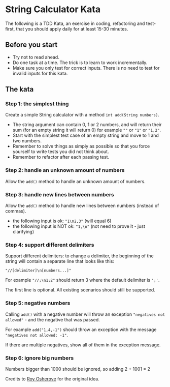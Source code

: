 # String Calculator Kata
The following is a TDD Kata, an exercise in coding, refactoring and test-first, that you should apply daily for at least 15-30 minutes.

## Before you start
* Try not to read ahead.
* Do one task at a time. The trick is to learn to work incrementally.
* Make sure you only test for correct inputs. There is no need to test for invalid inputs for this kata.

## The kata

### Step 1: the simplest thing
Create a simple String calculator with a method ``int add(String numbers)``.

* The string argument can contain 0, 1 or 2 numbers, and will return their sum (for an empty string it will return 0) for example ``""`` or ``"1"`` or ``"1,2"``.
* Start with the simplest test case of an empty string and move to 1 and two numbers.
* Remember to solve things as simply as possible so that you force yourself to write tests you did not think about.
* Remember to refactor after each passing test.

### Step 2: handle an unknown amount of numbers
Allow the ``add()`` method to handle an unknown amount of numbers.

### Step 3: handle new lines between numbers
Allow the ``add()`` method to handle new lines between numbers (instead of commas).

* the following input is ok:  ``"1\n2,3"`` (will equal 6)
* the following input is NOT ok:  ``"1,\n"`` (not need to prove it - just clarifying)

### Step 4: support different delimiters
Support different delimiters: to change a delimiter, the beginning of the string will contain a separate line that looks like this:

``"//[delimiter]\n[numbers...]"``

For example ``"//;\n1;2"`` should return 3 where the default delimiter is ``';'``.

The first line is optional.
All existing scenarios should still be supported.

### Step 5: negative numbers
Calling ``add()`` with a negative number will throw an exception ``"negatives not allowed"`` - and the negative that was passed.

For example ``add("1,4,-1")`` should throw an exception with the message ``"negatives not allowed: -1"``.

If there are multiple negatives, show all of them in the exception message.

### Step 6: ignore big numbers
Numbers bigger than 1000 should be ignored, so adding 2 + 1001  = 2

Credits to [Roy Osherove](http://osherove.com/tdd-kata-1) for the original idea.
